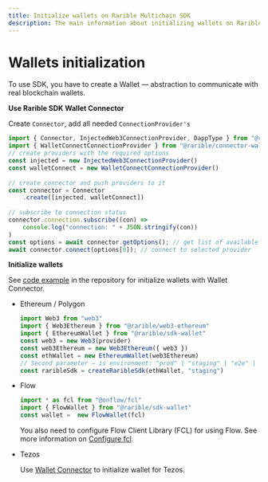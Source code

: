 ```yaml
---
title: Initialize wallets on Rarible Multichain SDK
description: The main information about initializing wallets on Rarible Multichain SDK
---
```


# Wallets initialization

To use SDK, you have to create a Wallet — abstraction to communicate with real blockchain wallets.

**Use Rarible SDK Wallet Connector**

Create `Connector`, add all needed `ConnectionProvider's`

```ts
import { Connector, InjectedWeb3ConnectionProvider, DappType } from "@rarible/connector"
import { WalletConnectConnectionProvider } from "@rarible/connector-walletconnect"
// create providers with the required options
const injected = new InjectedWeb3ConnectionProvider()
const walletConnect = new WalletConnectConnectionProvider()
	
// create connector and push providers to it 
const connector = Connector
    .create([injected, walletConnect])
		
// subscribe to connection status
connector.connection.subscribe((con) =>
    console.log("connection: " + JSON.stringify(con))
)
const options = await connector.getOptions(); // get list of available option
await connector.connect(options[0]); // connect to selected provider
```

**Initialize wallets**

See [code example](https://github.com/rarible/sdk/tree/master/packages/connector#usage-with-rarible-sdk) in the repository for initialize wallets with Wallet Connector.
    
* Ethereum / Polygon
    
    ```ts
    import Web3 from "web3"
    import { Web3Ethereum } from "@rarible/web3-ethereum"
    import { EthereumWallet } from "@rarible/sdk-wallet"
    const web3 = new Web3(provider)
    const web3Ethereum = new Web3Ethereum({ web3 })
    const ethWallet = new EthereumWallet(web3Ethereum)
    // Second parameter — is environment: "prod" | "staging" | "e2e" | "dev"
    const raribleSdk = createRaribleSdk(ethWallet, "staging")
    ```

* Flow
    
    ```ts
    import * as fcl from "@onflow/fcl"
    import { FlowWallet } from "@rarible/sdk-wallet"
    const wallet =  new FlowWallet(fcl)
    ```
    
    You also need to configure Flow Client Library (FCL) for using Flow. See more information on [Configure fcl](https://docs.rarible.org/flow/flow-sdk/#configure-fcl).
    
* Tezos
    
    Use [Wallet Connector](https://github.com/rarible/sdk/tree/master/packages/connector#usage-with-rarible-sdk) to initialize wallet for Tezos.
